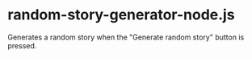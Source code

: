 # random-story-generator-node.js
Generates a random story when the "Generate random story" button is pressed.
